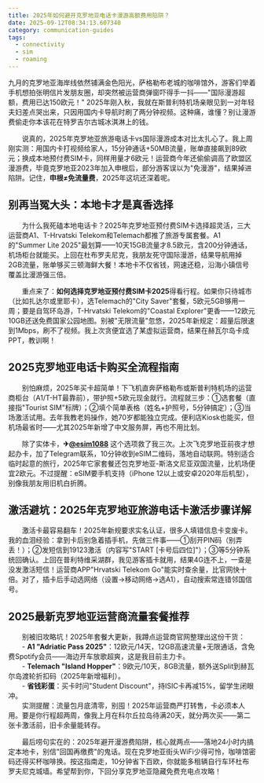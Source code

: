 ```yaml
---
title: 2025年如何避开克罗地亚电话卡漫游高额费用陷阱？
date: 2025-09-12T08:34:13.607340
category: communication-guides
tags:
  - connectivity
  - sim
  - roaming
---
```


九月的克罗地亚海岸线依然铺满金色阳光，萨格勒布老城的咖啡馆外，游客们举着手机想拍张明信片发朋友圈，却突然被运营商弹窗吓得手一抖——"国际漫游超额，费用已达150欧元！" 2025年刚入秋，我就在斯普利特机场亲眼见到一对年轻夫妇差点哭出来，只因用国内卡导航时刷了两分钟视频。这种痛，谁懂？别让漫游费偷走你本该花在特罗吉尔古城冰淇淋上的钱。

　　说真的，2025年克罗地亚旅游电话卡vs国际漫游成本对比太扎心了。我上周刚实测：用国内卡打视频给家人，15分钟通话+50MB流量，账单直接飙到89欧元；换成本地预付费SIM卡，同样用量才6欧元！运营商今年还偷偷调高了欧盟区漫游费，毕竟克罗地亚2023年加入申根后，部分游客误以为"免漫游"，结果掉进陷阱。记住，**申根≠免流量费**，2025年这坑还深着呢。

## 别再当冤大头：本地卡才是真香选择

　　为什么我死磕本地电话卡？2025年克罗地亚预付费SIM卡选择超灵活，三大运营商A1、T-Hrvatski Telekom和Telemach都推了旅游专属套餐。A1的"Summer Lite 2025"最划算——10天15GB流量才8.5欧元，含200分钟通话，机场柜台就能买。上回在杜布罗夫尼克，我朋友死守国际漫游，结果导航用掉2GB流量，账单够买三顿海鲜大餐！本地卡不仅省钱，网速还稳，沿海小镇信号覆盖比漫游强三倍。

　　重点来了：**如何选择克罗地亚预付费SIM卡2025**得看行程。如果你只待城市（比如扎达尔或里耶卡），选Telemach的"City Saver"套餐，5欧元5GB够用一周；要是自驾环岛游，T-Hrvatski Telekom的"Coastal Explorer"更香——12欧元10GB还送免费国家公园地图。别被"无限流量"忽悠，2025年新规定：超量后限速到1Mbps，刷不了视频。我上次贪便宜选了某虚拟运营商，结果在赫瓦尔岛卡成PPT，教训啊！

## 2025克罗地亚电话卡购买全流程指南

　　别怕麻烦，2025年买卡超简单！下飞机直奔萨格勒布或斯普利特机场的运营商柜台（A1/T-HT最靠前），带护照+5欧元现金就行。流程就三步：①选套餐（直接指"Tourist SIM"标牌）；②填个简单表格（姓名+护照号，5分钟搞定）；③当场激活试用。去年我教老妈操作，她70岁都能独立完成。便利店Kiosk也能买，但机场最省时——尤其2025年新增了中文服务屏，再也不用比划。

　　除了实体卡，**✈[@esim1088](https://t.me/s/esim1088)** 这个选项救了我三次。上次飞克罗地亚前夜才想起办卡，加了Telegram联系，10分钟收到eSIM二维码，落地自动联网。特别适合临时起意的旅行，2025年它家套餐还包克罗地亚-斯洛文尼亚双国流量，比机场便宜2欧元。不过提醒：eSIM要手机支持（iPhone 12以上或安卓2020年后机型），别像我朋友用旧机白折腾。

## 激活避坑：2025年克罗地亚旅游电话卡激活步骤详解

　　激活卡最容易翻车！2025年新规要求实名认证，很多人填错信息卡变废卡。我的血泪经验：拿到卡后别急着插手机，先做三件事——①刮开PIN码（别弄丢！）；②发短信到19123激活（内容写"START [卡号后四位]"）；③等5分钟系统回确认。上回在普利特维采湖群，我见游客插卡就用，结果4G连不上，一查是没发激活短信！运营商APP"Hrvatski Telekom Go"能实时查余量，比官网快十倍。对了，插卡后手动选网络（设置→移动网络→选A1），自动搜索常连错邻国信号。

## 2025最新克罗地亚运营商流量套餐推荐

　　别被旧攻略坑！2025年套餐大更新，我蹲点运营商官网整理出这份干货：  
　　- **A1 "Adriatic Pass 2025"**：12欧元/14天，12GB高速流量+无限通话，含免费Spotify会员——海边开车放歌超爽，这是我目前主力卡。  
　　- **Telemach "Island Hopper"**：9欧元/10天，8GB流量，额外送Split到赫瓦尔岛渡轮折扣码（2025年新增福利）。  
　　- **省钱彩蛋**：买卡时问"Student Discount"，持ISIC卡再减15%，留学生闭眼冲。  
　　实测提醒：流量包月底清零，别囤！2025年运营商严打转售，卡必须本人用。要是你行程超两周，像我上月在科尔丘拉岛待满20天，就分两次买——第二张卡激活前，旧卡余量能转存。

　　最后唠句实在的：2025年避开漫游费陷阱，核心就两点——落地24小时内搞定本地卡，别信"回国再缴费"的鬼话。现在克罗地亚街头WiFi少得可怜，咖啡馆密码还得买杯咖啡换。按这指南走，10分钟省下百欧，你就能多租辆自行车环杜布罗夫尼克城墙。希望帮到你，下回分享克罗地亚隐藏免费充电点攻略！